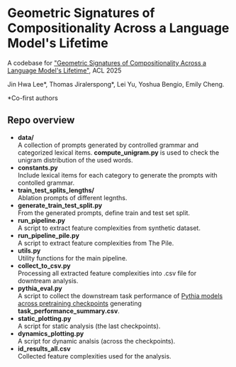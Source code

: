 # Geometric Signatures of Compositionality Across a Language Model's Lifetime
A codebase for ["Geometric Signatures of Compositionality Across a Language Model's Lifetime"](https://arxiv.org/abs/2410.01444), ACL 2025

Jin Hwa Lee*, Thomas Jiralerspong*, Lei Yu, Yoshua Bengio, Emily Cheng.

*Co-first authors

## Repo overview
- **data/** <br /> A collection of prompts generated by controlled grammar and categorized lexical items. **compute_unigram.py** is used to check the unigram distribution of the used words.
- **constants.py** <br /> Include lexical items for each category to generate the prompts with contolled grammar.
- **train_test_splits_lengths/** <br /> Ablation prompts of different legnths. 
- **generate_train_test_split.py** <br /> From the generated prompts, define train and test set split.
- **run_pipeline.py** <br /> A script to extract feature complexities from synthetic dataset.
- **run_pipeline_pile.py** <br /> A script to extract feature complexities from The Pile.
- **utils.py** <br /> Utility functions for the main pipeline. 
- **collect_to_csv.py** <br /> Processing all extracted feature complexities into .csv file for downtream analysis.
- **pythia_eval.py** <br /> A script to collect the downstream task performance of [Pythia models across pretraining checkpoints](https://github.com/EleutherAI/pythia) generating **task_performance_summary.csv**.
- **static_plotting.py** <br /> A script for static analysis (the last checkpoints).
- **dynamics_plotting.py** <br /> A script for dynamic analsis (across the checkpoints).
- **id_results_all.csv** <br /> Collected feature complexities used for the analysis.



